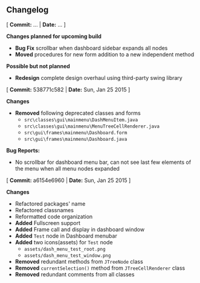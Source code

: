 Changelog
-----

[ **Commit:** ... | **Date:** ... ]

**Changes planned for upcoming build**
+ **Bug Fix** scrollbar when dashboard sidebar expands all nodes
+ **Moved** procedures for new form addition to a new independent method

**Possible but not planned**
+ **Redesign** complete design overhaul using third-party swing library

[ **Commit:** 538771c582 | **Date:** Sun, Jan 25 2015 ]

**Changes**
+ **Removed** following deprecated classes and forms
	+ `src\classes\gui\mainmenu\DashMenuItem.java`
	+ `src\classes\gui\mainmenu\MenuTreeCellRenderer.java`
	+ `src\gui\frames\mainmenu\Dashboard.form`
	+ `src\gui\frames\mainmenu\Dashboard.java`

**Bug Reports:**

+ No scrollbar for dashboard menu bar, can not see last few elements of the menu when all menu nodes expanded

[ **Commit:** a6154e6960 | **Date:** Sun, Jan 25 2015 ]

**Changes**
+ Refactored packages' name
+ Refactored classnames
+ Reformatted code organization
+ **Added** Fullscreen support
+ **Added** Frame call and display in dashboard window
+ **Added** `Test` node in Dashboard menubar
+ **Added** two icons(assets) for `Test` node
	+ `assets/dash_menu_test_root.png`
	+ `assets/dash_menu_test_window.png`
+ **Removed** redundant methods from `JTreeNode` class
+ **Removed** `currentSelection()` method from `JTreeCellRenderer` class
+ **Removed** redundant comments from all classes
